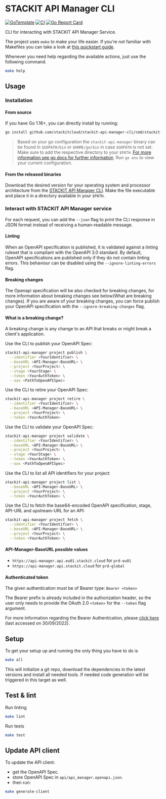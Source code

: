 # STACKIT API Manager CLI

[![GoTemplate](https://img.shields.io/badge/go/template-black?logo=go)](https://github.com/SchwarzIT/go-template)
[![CI](https://github.com/stackitcloud/stackit-api-manager-cli/actions/workflows/main.yml/badge.svg)](https://github.com/stackitcloud/stackit-api-manager-cli/actions/workflows/main.yml)
[![Go Report Card](https://goreportcard.com/badge/github.com/stackitcloud/stackit-api-manager-cli)](https://goreportcard.com/report/github.com/stackitcloud/stackit-api-manager-cli)

CLI for interacting with STACKIT API Manager Service.

The project uses `make` to make your life easier. If you're not familiar with Makefiles you can take a look at [this quickstart guide](https://makefiletutorial.com).

Whenever you need help regarding the available actions, just use the following command.

```bash
make help
```

## Usage

### Installation

#### From source

If you have Go 1.16+, you can directly install by running:

```bash
go install github.com/stackitcloud/stackit-api-manager-cli/cmd/stackit-api-manager@latest
```

> Based on your go configuration the `stackit-api-manager` binary can be found in `$GOPATH/bin` or `$HOME/go/bin` in case `$GOPATH` is not set.
> Make sure to add the respective directory to your `$PATH`.
> [For more information see go docs for further information](https://golang.org/ref/mod#go-install). Run `go env` to view your current configuration.

#### From the released binaries

Download the desired version for your operating system and processor architecture from the [STACKIT API Manager CLI](https://github.com/stackitcloud/stackit-api-manager-cli/releases).
Make the file executable and place it in a directory available in your `$PATH`.

### Interact with STACKIT API Manager service

For each request, you can add the `--json` flag to print the CLI response in JSON format instead of receiving a human-readable message.

#### Linting
When an OpenAPI specification is published, it is validated against a linting ruleset that is compliant with the OpenAPI 3.0 standard. By default, OpenAPI specifications are published only if they do not contain linting errors. This behaviour can be disabled using the `--ignore-linting-errors` flag.

#### Breaking changes 
The Openapi specification will be also checked for breaking changes, for more information about breaking changes see below(What are breaking changes).
If you are aware of your breaking changes, you can force publish your OpenAPI specification with the `--ignore-breaking-changes` flag.

#### What is a breaking change?
A breaking change is any change to an API that breaks or might break a client's application.

Use the CLI to publish your OpenAPI Spec:

```bash
stackit-api-manager project publish \
  --identifier <YourIdentifier> \
  --baseURL <API-Manager-BaseURL> \
  --project <YourProject> \
  --stage <YourStage> \
  --token <YourAuthToken> \
  --oas <PathToOpenAPISpec>
```

Use the CLI to retire your OpenAPI Spec:

```bash
stackit-api-manager project retire \
  --identifier <YourIdentifier> \
  --baseURL <API-Manager-BaseURL> \
  --project <YourProject> \
  --token <YourAuthToken>
```

Use the CLI to validate your OpenAPI Spec:

```bash
stackit-api-manager project validate \
  --identifier <YourIdentifier> \
  --baseURL <API-Manager-BaseURL> \
  --project <YourProject> \
  --stage <YourStage> \
  --token <YourAuthToken> \
  --oas <PathToOpenAPISpec>
```

Use the CLI to list all API identifiers for your project:

```bash
stackit-api-manager project list \
  --baseURL <API-Manager-BaseURL> \
  --project <YourProject> \
  --token <YourAuthToken> \
```

Use the CLI to fetch the base64-encoded OpenAPI specification, stage, API-URL and upstream-URL for an API:

```bash
stackit-api-manager project fetch \
  --identifier <YourIdentifier> \
  --baseURL <API-Manager-BaseURL> \
  --project <YourProject> \
  --token <YourAuthToken> \
```

#### API-Manager-BaseURL possible values

- `https://api-manager.api.eu01.stackit.cloud` for `prd-eu01`
- `https://api-manager.api.stackit.cloud` for `prd-global`

#### Authenticated token

The given authentication must be of Bearer type: `Bearer <token>`

The Bearer prefix is already included in the authorization header, so the user only needs to provide the OAuth 2.0 `<token>` for the `--token` flag argument.

For more information regarding the Bearer Authentication, please [click here](https://swagger.io/docs/specification/authentication/bearer-authentication/) (last accessed on 30/09/2022).

## Setup

To get your setup up and running the only thing you have to do is

```bash
make all
```

This will initialize a git repo, download the dependencies in the latest versions and install all needed tools.
If needed code generation will be triggered in this target as well.

## Test & lint

Run linting

```bash
make lint
```

Run tests

```bash
make test
```

## Update API client

To update the API client:

- get the OpenAPI Spec.
- store OpenAPI Spec in `api/api_manager.openapi.json`.
- then run:

```bash
make generate-client
```
